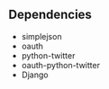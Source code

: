 **Dependencies**
----------------

 - simplejson
 - oauth
 - python-twitter
 - oauth-python-twitter
 - Django
